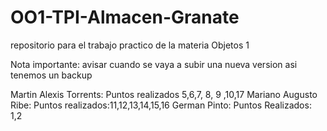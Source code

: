 # OO1-TPI-Almacen-Granate
repositorio para el trabajo practico de la materia Objetos 1

Nota importante: avisar cuando se vaya a subir una nueva version asi tenemos un backup


Martin Alexis Torrents: Puntos realizados 5,6,7, 8, 9 ,10,17
Mariano Augusto Ribe: Puntos realizados:11,12,13,14,15,16
German Pinto: Puntos Realizados: 1,2
